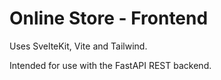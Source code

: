 # Online Store - Frontend

Uses SvelteKit, Vite and Tailwind.

Intended for use with the FastAPI REST backend.